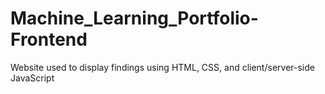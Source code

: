 # Machine_Learning_Portfolio-Frontend
Website used to display findings using HTML, CSS, and client/server-side JavaScript
